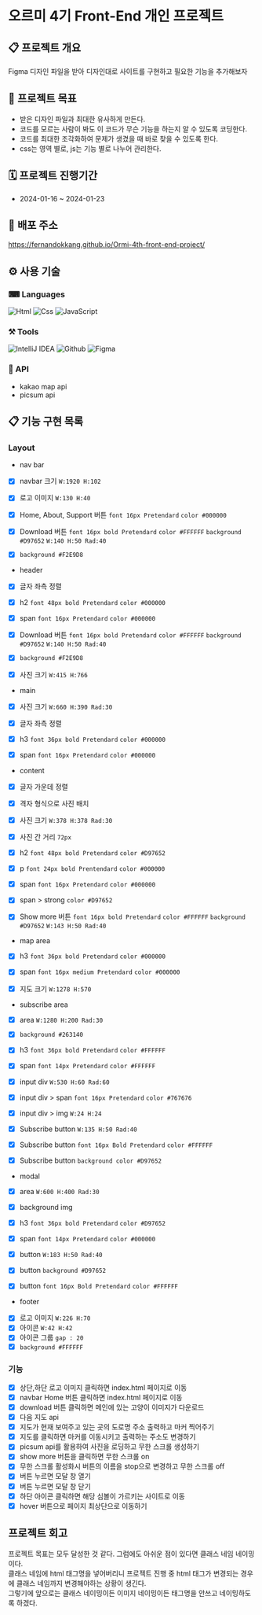 # 오르미 4기 Front-End 개인 프로젝트

## 📋 프로젝트 개요

Figma 디자인 파일을 받아 디자인대로 사이트를 구현하고 필요한 기능을 추가해보자

## 🚩 프로젝트 목표
- 받은 디자인 파일과 최대한 유사하게 만든다.
- 코드를 모르는 사람이 봐도 이 코드가 무슨 기능을 하는지 알 수 있도록 코딩한다.
- 코드를 최대한 조각화하여 문제가 생겼을 때 바로 찾을 수 있도록 한다.
- css는 영역 별로, js는 기능 별로 나누어 관리한다.

## 🗓 프로젝트 진행기간
- 2024-01-16 ~ 2024-01-23

## 🔗 배포 주소
https://fernandokkang.github.io/Ormi-4th-front-end-project/

## ⚙ 사용 기술

### ⌨ Languages
![Html](https://img.shields.io/badge/Html5-E34F26?style=plastic&logo=Html5&logoColor=white)
![Css](https://img.shields.io/badge/Css3-1572B6?style=plastic&logo=Css3&logoColor=white)
![JavaScript](https://img.shields.io/badge/JavaScript-F7DF1E?style=plastic&logo=Javascript&logoColor=white)

### ⚒ Tools
![IntelliJ IDEA](https://img.shields.io/badge/IntelliJ%20IDEA-000000?style=plastic&logo=IntelliJ%20IDEA&logoColor=white)
![Github](https://img.shields.io/badge/GitHub-181717?style=plastic&logo=GitHub&logoColor=white)
![Figma](https://img.shields.io/badge/Figma-D97652?style=plastic&logo=Figma&logoColor=white)

### 🔧 API
- kakao map api
- picsum api

## 📋 기능 구현 목록

### Layout
- nav bar
- [x] navbar 크기 `W:1920 H:102`
- [x] 로고 이미지 `W:130 H:40`
- [x] Home, About, Support 버튼 `font 16px Pretendard` `color #000000`
- [x] Download 버튼 `font 16px bold Pretendard` `color #FFFFFF`
      `background #D97652` `W:140 H:50 Rad:40`
- [x] `background #F2E9D8`


- header
- [x] 글자 좌측 정렬
- [x] h2 `font 48px bold Pretendard` `color #000000`
- [x] span `font 16px Pretendard` `color #000000`
- [x] Download 버튼 `font 16px bold Pretendard` `color #FFFFFF` 
      `background #D97652` `W:140 H:50 Rad:40`
- [x] `background #F2E9D8`
- [x] 사진 크기 `W:415 H:766`


- main
- [x] 사진 크기 `W:660 H:390 Rad:30`
- [x] 글자 좌측 정렬
- [x] h3 `font 36px bold Pretendard` `color #000000`
- [x] span `font 16px Pretendard` `color #000000`


- content
- [x] 글자 가운데 정렬
- [x] 격자 형식으로 사진 배치
- [x] 사진 크기 `W:378 H:378 Rad:30`
- [x] 사진 간 거리 `72px`
- [x] h2 `font 48px bold Pretendard` `color #D97652`
- [x] p `font 24px bold Prentendard` `color #000000`
- [x] span `font 16px Pretendard` `color #000000`
- [x] span > strong `color #D97652`
- [x] Show more 버튼 `font 16px bold Pretendard` `color #FFFFFF`
      `background #D97652` `W:143 H:50 Rad:40`


- map area
- [x] h3 `font 36px bold Pretendard` `color #000000`
- [x] span `font 16px medium Pretendard` `color #000000`
- [x] 지도 크기 `W:1278 H:570`


- subscribe area
- [x] area `W:1280 H:200 Rad:30`
- [x] `background #263140`
- [x] h3 `font 36px bold Pretendard` `color #FFFFFF`
- [x] span `font 14px Pretendard` `color #FFFFFF`
- [x] input div `W:530 H:60 Rad:60`
- [x] input div > span `font 16px Pretendard` `color #767676`
- [x] input div > img `W:24 H:24`
- [x] Subscribe button `W:135 H:50 Rad:40`
- [x] Subscribe button `font 16px Bold Pretendard` `color #FFFFFF`
- [x] Subscribe button `background color #D97652`


- modal
- [x] area `W:600 H:400 Rad:30`
- [x] background img
- [x] h3 `font 36px bold Pretendard` `color #D97652`
- [x] span `font 14px Pretendard` `color #000000`
- [x] button `W:183 H:50 Rad:40`
- [x] button `background #D97652`
- [x] button `font 16px Bold Pretendard` `color #FFFFFF`


- footer
- [x] 로고 이미지 `W:226 H:70`
- [x] 아이콘 `W:42 H:42`
- [x] 아이콘 그룹 `gap : 20`
- [x] `background #FFFFFF`

### 기능
- [x] 상단,하단 로고 이미지 클릭하면 index.html 페이지로 이동
- [x] navbar Home 버튼 클릭하면 index.html 페이지로 이동
- [x] download 버튼 클릭하면 메인에 있는 고양이 이미지가 다운로드
- [x] 다음 지도 api
- [x] 지도가 현재 보여주고 있는 곳의 도로명 주소 출력하고 마커 찍어주기
- [x] 지도를 클릭하면 마커를 이동시키고 출력하는 주소도 변경하기
- [x] picsum api를 활용하여 사진을 로딩하고 무한 스크롤 생성하기
- [x] show more 버튼을 클릭하면 무한 스크롤 on
- [x] 무한 스크롤 활성화시 버튼의 이름을 stop으로 변경하고 무한 스크롤 off
- [x] 버튼 누르면 모달 창 열기
- [x] 버튼 누르면 모달 창 닫기
- [x] 하단 아이콘 클릭하면 해당 심볼이 가르키는 사이트로 이동
- [x] hover 버튼으로 페이지 최상단으로 이동하기

## 프로젝트 회고
프로젝트 목표는 모두 달성한 것 같다. 그럼에도 아쉬운 점이 있다면 클래스 네임 네이밍이다. <br>
클래스 네임에 html 태그명을 넣어버리니 프로젝트 진행 중 html 태그가 변경되는 경우에 클래스 네임까지 변경해야하는 상황이 생긴다.<br>
그렇기에 앞으로는 클래스 네이밍이든 이미지 네이밍이든 태그명을 안쓰고 네이밍하도록 하겠다.
